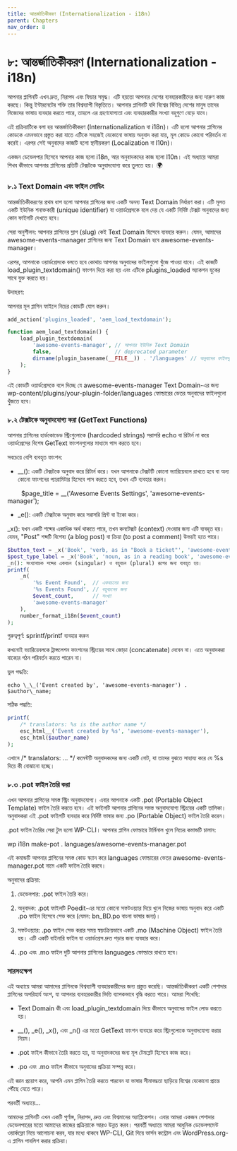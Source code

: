 ```yaml
---
title: আন্তর্জাতিকীকরণ (Internationalization - i18n)
parent: Chapters
nav_order: 8
---
```


# ৮: আন্তর্জাতিকীকরণ (Internationalization - i18n)


আপনার প্লাগিনটি এখন দ্রুত, নিরাপদ এবং ফিচার সমৃদ্ধ। এটি হয়তো আপনার দেশের ব্যবহারকারীদের জন্য দারুণ কাজ করছে। কিন্তু ইন্টারনেটের শক্তি তার বিশ্বব্যাপী বিস্তৃতিতে। আপনার প্লাগিনটি যদি বিশ্বের বিভিন্ন দেশের মানুষ তাদের নিজেদের ভাষায় ব্যবহার করতে পারে, তাহলে এর গ্রহণযোগ্যতা এবং ব্যবহারকারীর সংখ্যা বহুগুণে বেড়ে যাবে।

এই প্রক্রিয়াটিকে বলা হয় আন্তর্জাতিকীকরণ (Internationalization বা i18n)। এটি হলো আপনার প্লাগিনের কোডকে এমনভাবে প্রস্তুত করা যাতে এটিকে সহজেই যেকোনো ভাষায় অনুবাদ করা যায়, মূল কোডে কোনো পরিবর্তন না করেই। এরপর সেই অনুবাদের কাজটি হলো স্থানীয়করণ (Localization বা l10n)।

একজন ডেভেলপার হিসেবে আপনার কাজ হলো i18n, আর অনুবাদকদের কাজ হলো l10n। এই অধ্যায়ে আমরা শিখব কীভাবে আপনার প্লাগিনের প্রতিটি টেক্সটকে অনুবাদযোগ্য করে তুলতে হয়। 🌍

### **৮.১ Text Domain এবং ফাইল লোডিং**

আন্তর্জাতিকীকরণের প্রথম ধাপ হলো আপনার প্লাগিনের জন্য একটি অনন্য Text Domain নির্ধারণ করা। এটি মূলত একটি ইউনিক শনাক্তকারী (unique identifier) যা ওয়ার্ডপ্রেসকে বলে দেয় যে একটি নির্দিষ্ট টেক্সট অনুবাদের জন্য কোন ফাইলটি দেখতে হবে।

সেরা অনুশীলন: আপনার প্লাগিনের স্লাগ (slug) কেই Text Domain হিসেবে ব্যবহার করুন। যেমন, আমাদের awesome-events-manager প্লাগিনের জন্য Text Domain হবে awesome-events-manager।

এরপর, আপনাকে ওয়ার্ডপ্রেসকে বলতে হবে কোথায় আপনার অনুবাদের ফাইলগুলো খুঁজে পাওয়া যাবে। এই কাজটি load\_plugin\_textdomain() ফাংশন দিয়ে করা হয় এবং এটিকে plugins\_loaded অ্যাকশন হুকের সাথে যুক্ত করতে হয়।

উদাহরণ:

আপনার মূল প্লাগিন ফাইলে নিচের কোডটি যোগ করুন।

```PHP
add_action('plugins_loaded', 'aem_load_textdomain');

function aem_load_textdomain() {
    load_plugin_textdomain(
        'awesome-events-manager', // আপনার ইউনিক Text Domain
        false,                    // deprecated parameter
        dirname(plugin_basename(__FILE__)) . '/languages' // অনুবাদের ফাইলগুলো যেখানে থাকবে (languages ফোল্ডার)
    );
}
```

এই কোডটি ওয়ার্ডপ্রেসকে বলে দিচ্ছে যে awesome-events-manager Text Domain-এর জন্য wp-content/plugins/your-plugin-folder/languages ফোল্ডারের ভেতর অনুবাদের ফাইলগুলো খুঁজতে হবে।

### **৮.২ টেক্সটকে অনুবাদযোগ্য করা (GetText Functions)**

আপনার প্লাগিনের হার্ডকোডেড স্ট্রিংগুলোকে (hardcoded strings) সরাসরি echo বা রিটার্ন না করে ওয়ার্ডপ্রেসের বিশেষ GetText ফাংশনগুলোর মাধ্যমে পাস করতে হবে।

সবচেয়ে বেশি ব্যবহৃত ফাংশন:

*   \_\_(): একটি টেক্সটকে অনুবাদ করে রিটার্ন করে। যখন আপনাকে টেক্সটটি কোনো ভ্যারিয়েবলে রাখতে হবে বা অন্য কোনো ফাংশনের প্যারামিটার হিসেবে পাস করতে হবে, তখন এটি ব্যবহার করুন।


        $page\_title = \_\_('Awesome Events Settings', 'awesome-events-manager');

*   \_e(): একটি টেক্সটকে অনুবাদ করে সরাসরি প্রিন্ট বা ইকো করে।


\_x(): যখন একটি শব্দের একাধিক অর্থ থাকতে পারে, তখন কনটেক্সট (context) দেওয়ার জন্য এটি ব্যবহৃত হয়। যেমন, "Post" শব্দটি বিশেষ্য (a blog post) বা ক্রিয়া (to post a comment) উভয়ই হতে পারে।

```PHP
$button_text = _x('Book', 'verb, as in "Book a ticket"', 'awesome-events-manager');
$post_type_label = _x('Book', 'noun, as in a reading book', 'awesome-events-manager');
_n(): সংখ্যাবাচক শব্দের একবচন (singular) ও বহুবচন (plural) রূপের জন্য ব্যবহৃত হয়।
printf(
    _n(
        '%s Event Found',  // একবচনের জন্য
        '%s Events Found', // বহুবচনের জন্য
        $event_count,      // সংখ্যা
        'awesome-events-manager'
    ),
    number_format_i18n($event_count)
);
```

গুরুত্বপূর্ণ: sprintf/printf ব্যবহার করুন

কখনোই ভ্যারিয়েবলকে ট্রান্সলেশন ফাংশনের স্ট্রিংয়ের সাথে জোড়া (concatenate) দেবেন না। এতে অনুবাদকরা বাক্যের গঠন পরিবর্তন করতে পারেন না।

ভুল পদ্ধতি:

`echo \_\_('Event created by', 'awesome-events-manager') . $author\_name;`

সঠিক পদ্ধতি:
```PHP
printf(
    /* translators: %s is the author name */
    esc_html__('Event created by %s', 'awesome-events-manager'),
    esc_html($author_name)
);
```

এখানে /\* translators: ... \*/ কমেন্টটি অনুবাদকদের জন্য একটি নোট, যা তাদের বুঝতে সাহায্য করে যে %s দিয়ে কী বোঝানো হচ্ছে।

### **৮.৩ .pot ফাইল তৈরি করা**

এখন আপনার প্লাগিনের সমস্ত স্ট্রিং অনুবাদযোগ্য। এবার আপনাকে একটি .pot (Portable Object Template) ফাইল তৈরি করতে হবে। এই ফাইলটি আপনার প্লাগিনের সমস্ত অনুবাদযোগ্য স্ট্রিংয়ের একটি তালিকা। অনুবাদকরা এই .pot ফাইলটি ব্যবহার করে নির্দিষ্ট ভাষার জন্য .po (Portable Object) ফাইল তৈরি করেন।

.pot ফাইল তৈরির সেরা টুল হলো WP-CLI। আপনার প্লাগিন ফোল্ডারে টার্মিনাল খুলে নিচের কমান্ডটি চালান:

wp i18n make-pot . languages/awesome-events-manager.pot

এই কমান্ডটি আপনার প্লাগিনের সমস্ত কোড স্ক্যান করে languages ফোল্ডারের ভেতর awesome-events-manager.pot নামে একটি ফাইল তৈরি করবে।

অনুবাদের প্রক্রিয়া:

1.  ডেভেলপার: .pot ফাইল তৈরি করে।

2.  অনুবাদক: .pot ফাইলটি Poedit-এর মতো কোনো সফটওয়্যার দিয়ে খুলে নিজের ভাষায় অনুবাদ করে একটি .po ফাইল হিসেবে সেভ করে (যেমন: bn\_BD.po বাংলা ভাষার জন্য)।

3.  সফটওয়্যার: .po ফাইল সেভ করার সময় স্বয়ংক্রিয়ভাবে একটি .mo (Machine Object) ফাইল তৈরি হয়। এটি একটি বাইনারি ফাইল যা ওয়ার্ডপ্রেস দ্রুত পড়ার জন্য ব্যবহার করে।

4.  .po এবং .mo ফাইল দুটি আপনার প্লাগিনের languages ফোল্ডারে রাখতে হবে।


### সারসংক্ষেপ

এই অধ্যায়ে আমরা আমাদের প্লাগিনকে বিশ্বব্যাপী ব্যবহারকারীদের জন্য প্রস্তুত করেছি। আন্তর্জাতিকীকরণ একটি পেশাদার প্লাগিনের অপরিহার্য অংশ, যা আপনার ব্যবহারকারীর ভিত্তি ব্যাপকভাবে বৃদ্ধি করতে পারে। আমরা শিখেছি:

*   Text Domain কী এবং load\_plugin\_textdomain দিয়ে কীভাবে অনুবাদের ফাইল লোড করতে হয়।

*   \_\_(), \_e(), \_x(), এবং \_n() এর মতো GetText ফাংশন ব্যবহার করে স্ট্রিংগুলোকে অনুবাদযোগ্য করার নিয়ম।

*   .pot ফাইল কীভাবে তৈরি করতে হয়, যা অনুবাদকদের জন্য মূল টেমপ্লেট হিসেবে কাজ করে।

*   .po এবং .mo ফাইল কীভাবে অনুবাদের প্রক্রিয়া সম্পন্ন করে।


এই জ্ঞান প্রয়োগ করে, আপনি এমন প্লাগিন তৈরি করতে পারবেন যা ভাষার সীমাবদ্ধতা ছাড়িয়ে বিশ্বের যেকোনো প্রান্তে পৌঁছে যেতে পারে।

পরবর্তী অধ্যায়ে...

আমাদের প্লাগিনটি এখন একটি পূর্ণাঙ্গ, নিরাপদ, দ্রুত এবং বিশ্বমানের অ্যাপ্লিকেশন। এবার আমরা একজন পেশাদার ডেভেলপারের মতো আমাদের কাজের প্রক্রিয়াকে আরও উন্নত করব। পরবর্তী অধ্যায়ে আমরা আধুনিক ডেভেলপমেন্ট ওয়ার্কফ্লো নিয়ে আলোচনা করব, যার মধ্যে থাকবে WP-CLI, Git দিয়ে ভার্সন কন্ট্রোল এবং WordPress.org-এ প্লাগিন পাবলিশ করার প্রক্রিয়া।